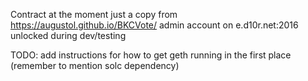 Contract at the moment just a copy from https://augustol.github.io/BKCVote/
admin account on e.d10r.net:2016 unlocked during dev/testing

TODO:
add instructions for how to get geth running in the first place (remember to mention solc dependency)
